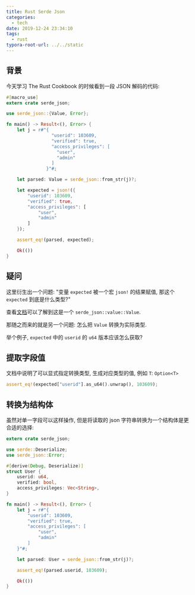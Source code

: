 ```yaml
---
title: Rust Serde Json
categories:
  - tech
date: 2019-12-24 23:34:10
tags:
  - rust
typora-root-url: ../../static
---
```


## 背景

今天学习 The Rust Cookbook 的时候看到一段 JSON 解码的代码:

```rust
#[macro_use]
extern crate serde_json;

use serde_json::{Value, Error};

fn main() -> Result<(), Error> {
    let j = r#"{
                 "userid": 103609,
                 "verified": true,
                 "access_privileges": [
                   "user",
                   "admin"
                 ]
               }"#;

    let parsed: Value = serde_json::from_str(j)?;

    let expected = json!({
        "userid": 103609,
        "verified": true,
        "access_privileges": [
            "user",
            "admin"
        ]
    });

    assert_eq!(parsed, expected);

    Ok(())
}
```

## 疑问

这里衍生出一个问题: "变量 `expected` 被一个宏 `json!` 的结果赋值, 那这个 `expected` 到底是什么类型?"

查看[文档](https://docs.serde.rs/serde_json/value/enum.Value.html)可以了解到这是一个 `serde_json::value::Value`.

那随之而来的就是另一个问题: 怎么把 `Value` 转换为实际类型.

举个例子, `expected` 中的 `userid` 的 `u64` 版本应该怎么获取?

<!-- more -->

## 提取字段值

文档中说明了可以显式指定转换类型, 生成对应类型的值, 例如 `T`: `Option<T>`

```rust
assert_eq!(expected["userid"].as_u64().unwrap(), 103609);
```

## 转换为结构体

虽然对单一字段可以这样操作, 但是将读取的 json 字符串转换为一个结构体是更合适的选择:

```rust
extern crate serde_json;

use serde::Deserialize;
use serde_json::Error;

#[derive(Debug, Deserialize)]
struct User {
    userid: u64,
    verified: bool,
    access_privileges: Vec<String>,
}

fn main() -> Result<(), Error> {
    let j = r#"{
        "userid": 103609,
        "verified": true,
        "access_privileges": [
            "user",
            "admin"
        ]
    }"#;

    let parsed: User = serde_json::from_str(j)?;

    assert_eq!(parsed.userid, 103609);

    Ok(())
}
```





